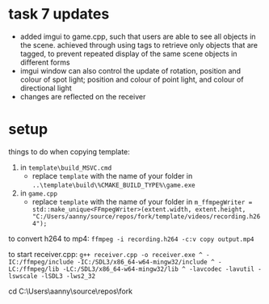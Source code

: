 # task 7 updates
* added imgui to game.cpp, such that users are able to see all objects in the scene. achieved through using tags to retrieve only objects that are tagged, to prevent repeated display of the same scene objects in different forms
* imgui window can also control the update of rotation, position and colour of spot light; position and colour of point light, and colour of directional light
* changes are reflected on the receiver

# setup
things to do when copying template:
1. in `template\build_MSVC.cmd`
    * replace `template` with the name of your folder in `..\template\build\%CMAKE_BUILD_TYPE%\game.exe`
2. in `game.cpp`
    * replace `template` with the name of your folder in `m_ffmpegWriter = std::make_unique<FFmpegWriter>(extent.width, extent.height, "C:/Users/aanny/source/repos/fork/template/videos/recording.h264");`

to convert h264 to mp4:
`ffmpeg -i recording.h264 -c:v copy output.mp4`

to start receiver.cpp:
`g++ receiver.cpp -o receiver.exe ^
  -IC:/ffmpeg/include -IC:/SDL3/x86_64-w64-mingw32/include ^
  -LC:/ffmpeg/lib -LC:/SDL3/x86_64-w64-mingw32/lib ^
  -lavcodec -lavutil -lswscale -lSDL3 -lws2_32`

  cd C:\Users\aanny\source\repos\fork